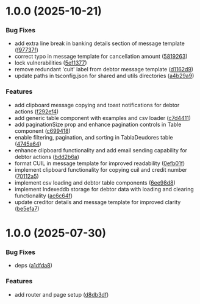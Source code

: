 # 1.0.0 (2025-10-21)

### Bug Fixes

- add extra line break in banking details section of message template ([f97737f](https://github.com/nmoreno-dev/gestion-barrena/commit/f97737f30dc38a57e1976d46cc24b1cbc9db8d31))
- correct typo in message template for cancellation amount ([5819263](https://github.com/nmoreno-dev/gestion-barrena/commit/5819263ca1d298b8d50fd643f6f90a315a4e2ed0))
- lock vulnerabilities ([5ef1377](https://github.com/nmoreno-dev/gestion-barrena/commit/5ef13778040b67301f4e3dc56a4b9c5450ab7b9c))
- remove redundant 'cuit' label from debtor message template ([d1162d9](https://github.com/nmoreno-dev/gestion-barrena/commit/d1162d90ceec153d34099f0b52977de94ae7f0d9))
- update paths in tsconfig.json for shared and utils directories ([a4b29a9](https://github.com/nmoreno-dev/gestion-barrena/commit/a4b29a9732c070b4674899f170b3c767af3a4ee8))

### Features

- add clipboard message copying and toast notifications for debtor actions ([f292ef4](https://github.com/nmoreno-dev/gestion-barrena/commit/f292ef418481bf2c8c574c77d69e66b6f679e976))
- add generic table component with examples and csv loader ([c7d4411](https://github.com/nmoreno-dev/gestion-barrena/commit/c7d441156c82c86055cbdcea287a36183ebce69f))
- add paginationSize prop and enhance pagination controls in Table component ([c699418](https://github.com/nmoreno-dev/gestion-barrena/commit/c699418732f9b3439ce71ccac90b6573a9698ad8))
- enable filtering, pagination, and sorting in TablaDeudores table ([4745a64](https://github.com/nmoreno-dev/gestion-barrena/commit/4745a6480feda085b65096ec411e62f41682bf82))
- enhance clipboard functionality and add email sending capability for debtor actions ([bdd2b6a](https://github.com/nmoreno-dev/gestion-barrena/commit/bdd2b6a12645067a7bbc6fdbdb03e787435f0dba))
- format CUIL in message template for improved readability ([0efb01f](https://github.com/nmoreno-dev/gestion-barrena/commit/0efb01fa322172010fbc213d363bb17296eb024b))
- implement clipboard functionality for copying cuil and credit number ([70112a5](https://github.com/nmoreno-dev/gestion-barrena/commit/70112a5820dc6a91887d50682433d1e8374ac040))
- implement csv loading and debtor table components ([6ee98d8](https://github.com/nmoreno-dev/gestion-barrena/commit/6ee98d8e26e508d610adbee02a9db7a992d3099c))
- implement Indexeddb storage for debtor data with loading and clearing functionality ([ac6c64f](https://github.com/nmoreno-dev/gestion-barrena/commit/ac6c64f2500b56a86c4c4e4627584fa46cf7635a))
- update creditor details and message template for improved clarity ([be5efa7](https://github.com/nmoreno-dev/gestion-barrena/commit/be5efa77960092f27fe4b512369703a426311a2e))

# 1.0.0 (2025-07-30)

### Bug Fixes

- deps ([a1dfda8](https://github.com/Los-Galeses/Facturillo-app/commit/a1dfda831f15a4111a6ab81805f19e773fcd2410))

### Features

- add router and page setup ([d8db3df](https://github.com/Los-Galeses/Facturillo-app/commit/d8db3df1bcb1a9eb7b4876e3b123d32316178a5c))

